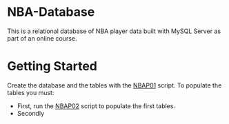 # NBA-Database
This is a relational database of NBA player data built with MySQL Server as part of an online course.

# Getting Started
Create the database and the tables with the [NBAP01](https://github.com/nicokossacoff/NBA-Database/blob/main/scripts/NBAP01-db-table-creation.sql) script. To populate the tables you must:
- First, run the [NBAP02](https://github.com/nicokossacoff/NBA-Database/blob/main/scripts/NBAP02-insert.sql) script to populate the first tables.
- Secondly

